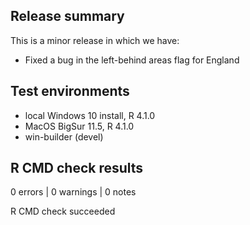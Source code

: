 ## Release summary
This is a minor release in which we have:

* Fixed a bug in the left-behind areas flag for England

## Test environments
* local Windows 10 install, R 4.1.0
* MacOS BigSur 11.5, R 4.1.0
* win-builder (devel)

## R CMD check results
0 errors | 0 warnings | 0 notes

R CMD check succeeded
